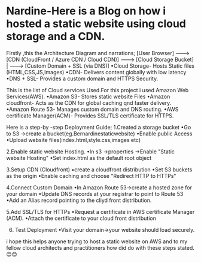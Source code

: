 # Nardine-Here is a Blog on how i hosted a static website using cloud storage and a CDN. 

Firstly ,this the Architecture Diagram and narrations;
[User Browser] ---> [CDN (CloudFront / Azure CDN / Cloud CDN)] ---> [Cloud Storage Bucket]
                                               |
                                               ---> [Custom Domain + SSL (via DNS)]
•Cloud Storage- Hosts Static files (HTML,CSS,JS,Images)
•CDN- Delivers content globally with low latency 
•DNS + SSL- Provides a custom domain and HTTPS Security.

This is the list of Cloud services Used.For this project i used Amazon Web Services(AWS).
•Amazon S3- Stores static website Files
•Amazon cloudfront- Acts as the CDN for global caching qnd faster delivery.
•Amazon Route 53- Manages custom domain and DNS routing. 
•AWS certificate  Manager(ACM)- Provides SSL/TLS certificate for HTTPS. 

Here is a step-by -step Deployment Guide;
1.Created a storage bucket
•Go to S3 ->create a bucket(eg.Bernardinestaticwebsite)
•Enable public Access
•Upload website files(index.html,style.css,images etc)

2.Enable static website Hosting.
•In s3 ->properties ->Enable "Static website Hosting"
•Set index.html as the default root object

3.Setup CDN (Cloudfront)
•create a cloudfront distribution
•Set S3 buckets as the origin 
•Enable caching and choose "Redirect HTTP to HTTPs"

4.Connect Custom Domain
•In Amazon Route 53->create a hosted zone for your domain
•Update DNS records at your registrar to point to Route 53
•Add an Alias record pointing to the cliyd front distribution. 

5.Add SSL/TLS for HTTPs
•Request a certificate in AWS certificate Manager (ACM).
•Attach the certificate to your cloud front distribution

6. Test Deployment
•Visit your domain->your website should load securely. 

i hope this helps anyone trying to host a static website on AWS and to my fellow cloud architects and practitioners how did do with these steps stated. 😊😊